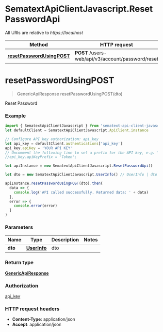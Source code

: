 # SematextApiClientJavascript.ResetPasswordApi

All URIs are relative to _https://localhost_

| Method                                                                   | HTTP request                                      | Description    |
| ------------------------------------------------------------------------ | ------------------------------------------------- | -------------- |
| [**resetPasswordUsingPOST**](ResetPasswordApi.md#resetPasswordUsingPOST) | **POST** /users-web/api/v3/account/password/reset | Reset Password |

<a name="resetPasswordUsingPOST"></a>

# **resetPasswordUsingPOST**

> GenericApiResponse resetPasswordUsingPOST(dto)

Reset Password

### Example

```javascript
import { SematextApiClientJavascript } from 'sematext-api-client-javascript'
let defaultClient = SematextApiClientJavascript.ApiClient.instance

// Configure API key authorization: api_key
let api_key = defaultClient.authentications['api_key']
api_key.apiKey = 'YOUR API KEY'
// Uncomment the following line to set a prefix for the API key, e.g. "Token" (defaults to null)
//api_key.apiKeyPrefix = 'Token';

let apiInstance = new SematextApiClientJavascript.ResetPasswordApi()

let dto = new SematextApiClientJavascript.UserInfo() // UserInfo | dto

apiInstance.resetPasswordUsingPOST(dto).then(
  data => {
    console.log('API called successfully. Returned data: ' + data)
  },
  error => {
    console.error(error)
  }
)
```

### Parameters

| Name    | Type                        | Description | Notes |
| ------- | --------------------------- | ----------- | ----- |
| **dto** | [**UserInfo**](UserInfo.md) | dto         |

### Return type

[**GenericApiResponse**](GenericApiResponse.md)

### Authorization

[api_key](../README.md#api_key)

### HTTP request headers

- **Content-Type**: application/json
- **Accept**: application/json
